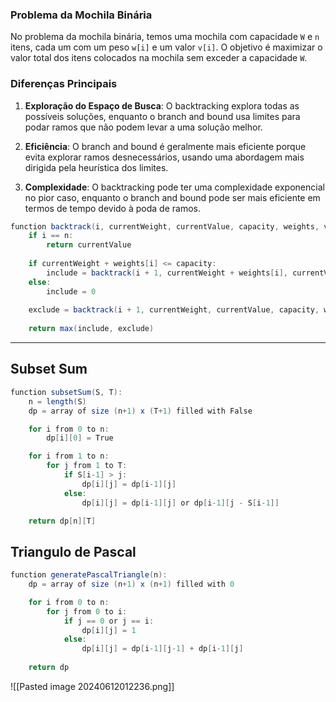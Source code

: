 
### Problema da Mochila Binária

No problema da mochila binária, temos uma mochila com capacidade `W` e `n` itens, cada um com um peso `w[i]` e um valor `v[i]`. O objetivo é maximizar o valor total dos itens colocados na mochila sem exceder a capacidade `W`.

### Diferenças Principais
1. **Exploração do Espaço de Busca**: O backtracking explora todas as possíveis soluções, enquanto o branch and bound usa limites para podar ramos que não podem levar a uma solução melhor.
    
2. **Eficiência**: O branch and bound é geralmente mais eficiente porque evita explorar ramos desnecessários, usando uma abordagem mais dirigida pela heurística dos limites.
    
3. **Complexidade**: O backtracking pode ter uma complexidade exponencial no pior caso, enquanto o branch and bound pode ser mais eficiente em termos de tempo devido à poda de ramos.

```java
function backtrack(i, currentWeight, currentValue, capacity, weights, values, n):
    if i == n:
        return currentValue
    
    if currentWeight + weights[i] <= capacity:
        include = backtrack(i + 1, currentWeight + weights[i], currentValue + values[i], capacity, weights, values, n)
    else:
        include = 0
    
    exclude = backtrack(i + 1, currentWeight, currentValue, capacity, weights, values, n)
    
    return max(include, exclude)
```


---

## **Subset Sum**

```java
function subsetSum(S, T):
    n = length(S)
    dp = array of size (n+1) x (T+1) filled with False

    for i from 0 to n:
        dp[i][0] = True

    for i from 1 to n:
        for j from 1 to T:
            if S[i-1] > j:
                dp[i][j] = dp[i-1][j]
            else:
                dp[i][j] = dp[i-1][j] or dp[i-1][j - S[i-1]]

    return dp[n][T]
```


## Triangulo de Pascal

```java
function generatePascalTriangle(n):
    dp = array of size (n+1) x (n+1) filled with 0

    for i from 0 to n:
        for j from 0 to i:
            if j == 0 or j == i:
                dp[i][j] = 1
            else:
                dp[i][j] = dp[i-1][j-1] + dp[i-1][j]
                
    return dp

```

![[Pasted image 20240612012236.png]]